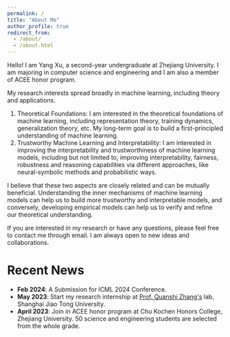 ```yaml
---
permalink: /
title: "About Me"
author_profile: true
redirect_from: 
  - /about/
  - /about.html
---
```


Hello! I am Yang Xu, a second-year undergraduate at Zhejiang University. I am majoring in computer science and engineering and I am also a member of ACEE honor program.

My research interests spread broadly in machine learning, including theory and applications. 
1. Theoretical Foundations: I am interested in the theoretical foundations of machine learning, including representation theory, training dynamics, generalization theory, etc. My long-term goal is to build a first-principled understanding of machine learning.
2. Trustworthy Machine Learning and Interpretability: I am interested in improving the interpretability and trustworthiness of machine learning models, including but not limited to, improving interpretability, fairness, robustness and reasoning capabilities via different approaches, like neural-symbolic methods and probabilistic ways.

I believe that these two aspects are closely related and can be mutually beneficial. Understanding the inner mechanisms of machine learning models can help us to build more trustworthy and interpretable models, and conversely, developing empirical models can help us to verify and refine our theoretical understanding.

If you are interested in my research or have any questions, please feel free to contact me through email. I am always open to new ideas and collaborations.

Recent News
======
- **Feb 2024**: A Submission for ICML 2024 Conference. 
- **May 2023**: Start my research internship at [Prof. Quanshi Zhang's](http://qszhang.com/) lab, Shanghai Jiao Tong University.
- **April 2023**: Join in ACEE honor program at Chu Kochen Honors College, Zhejiang University. 50 science and engineering students are selected from the whole grade.

<!-- Publications and Preprints
======
qwq -->
